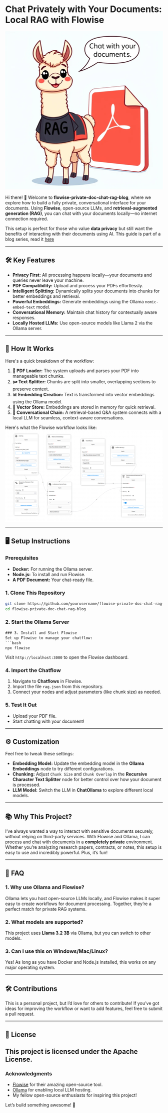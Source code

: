 # Chat Privately with Your Documents: Local RAG with Flowise

![Logo](RAG.png)

Hi there! 👋 Welcome to **flowise-private-doc-chat-rag-blog**, where we explore how to build a fully private, conversational interface for your documents. Using **Flowise**, open-source LLMs, and **retrieval-augmented generation (RAG)**, you can chat with your documents locally—no internet connection required.

This setup is perfect for those who value **data privacy** but still want the benefits of interacting with their documents using AI. This guide is part of a blog series, read it [here](https://www.gpt-labs.ai/post/chat-privately-with-your-documents-local-rag-with-flowise) 

---

## 🛠️ Key Features

- **Privacy First:** All processing happens locally—your documents and queries never leave your machine.
- **PDF Compatibility:** Upload and process your PDFs effortlessly.
- **Intelligent Splitting:** Dynamically splits your documents into chunks for better embeddings and retrieval.
- **Powerful Embeddings:** Generate embeddings using the Ollama `nomic-embed-text` model.
- **Conversational Memory:** Maintain chat history for contextually aware responses.
- **Locally Hosted LLMs:** Use open-source models like Llama 2 via the Ollama server.

---

## 🚀 How It Works

Here's a quick breakdown of the workflow:

1. **📄 PDF Loader:** The system uploads and parses your PDF into manageable text chunks.
2. **✂️ Text Splitter:** Chunks are split into smaller, overlapping sections to preserve context.
3. **📊 Embedding Creation:** Text is transformed into vector embeddings using the Ollama model.
4. **💾 Vector Store:** Embeddings are stored in memory for quick retrieval.
5. **💬 Conversational Chain:** A retrieval-based Q&A system connects with a local LLM for seamless, context-aware conversations.

Here's what the Flowise workflow looks like:
![Workflow Diagram](workflow.png)

---

## 🖥️ Setup Instructions

### Prerequisites
- **Docker:** For running the Ollama server.
- **Node.js:** To install and run Flowise.
- **A PDF Document:** Your chat-ready file.

### 1. Clone This Repository
```bash
git clone https://github.com/yourusername/flowise-private-doc-chat-rag-blog.git
cd flowise-private-doc-chat-rag-blog
```
### 2. Start the Ollama Server

```
### 3. Install and Start Flowise
Set up Flowise to manage your chatflow:
```bash
npx flowise
```

Visit `http://localhost:3000` to open the Flowise dashboard.

### 4. Import the Chatflow
1. Navigate to **Chatflows** in Flowise.
2. Import the file `rag.json` from this repository.
3. Connect your nodes and adjust parameters (like chunk size) as needed.

### 5. Test It Out
- Upload your PDF file.
- Start chatting with your document!

---

## ⚙️ Customization

Feel free to tweak these settings:

- **Embedding Model:** Update the embedding model in the **Ollama Embeddings** node to try different configurations.
- **Chunking:** Adjust `Chunk Size` and `Chunk Overlap` in the **Recursive Character Text Splitter** node for better control over how your document is processed.
- **LLM Model:** Switch the LLM in **ChatOllama** to explore different local models.

---

## 📚 Why This Project?

I’ve always wanted a way to interact with sensitive documents securely, without relying on third-party services. With Flowise and Ollama, I can process and chat with documents in a **completely private** environment. Whether you’re analyzing research papers, contracts, or notes, this setup is easy to use and incredibly powerful. Plus, it’s fun!

---

## 🙋 FAQ

### 1. Why use Ollama and Flowise?
Ollama lets you host open-source LLMs locally, and Flowise makes it super easy to create workflows for document processing. Together, they’re a perfect match for private RAG systems.

### 2. What models are supported?
This project uses **Llama 3.2 3B** via Ollama, but you can switch to other models.

### 3. Can I use this on Windows/Mac/Linux?
Yes! As long as you have Docker and Node.js installed, this works on any major operating system.

---

## 🛠️ Contributions

This is a personal project, but I’d love for others to contribute! If you’ve got ideas for improving the workflow or want to add features, feel free to submit a pull request.

---

## 📜 License

This project is licensed under the Apache License.
---

### Acknowledgments

- [Flowise](https://github.com/FlowiseAI/Flowise) for their amazing open-source tool.
- [Ollama](https://ollama.ai) for enabling local LLM hosting.
- My fellow open-source enthusiasts for inspiring this project!

Let’s build something awesome! 🚀
